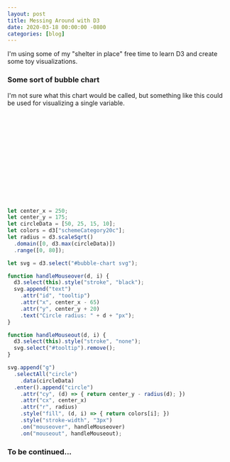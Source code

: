 ```yaml
---
layout: post
title: Messing Around with D3
date: 2020-03-18 00:00:00 -0800
categories: [blog]
---
```


I'm using some of my "shelter in place" free time to learn D3 and create some toy visualizations.

<!--excerpt-->

<script src="https://d3js.org/d3.v4.min.js"></script>
<script src="//d3js.org/d3-scale-chromatic.v0.3.min.js"></script>

### Some sort of bubble chart

I'm not sure what this chart would be called, but something like this could be used for visualizing a single variable.

<div id="bubble-chart" style="display:flex; justify-content:center;">
  <svg width="200" height="200"></svg>
</div>

<script>
let center_x = 100;
let center_y = 165;
let circleData = [50, 25, 15, 10];
let colors = d3["schemeCategory20c"];
let radius = d3.scaleSqrt()
  .domain([0, d3.max(circleData)])
  .range([0, 80]);

let svg = d3.select("#bubble-chart svg");

function handleMouseover(d, i) {
  d3.select(this).style("stroke", "black");
  svg.append("text")
    .attr("id", "tooltip")
    .attr("x", center_x - 65)
    .attr("y", center_y + 20)
    .text("Circle radius: " + d + "px");
}

function handleMouseout(d, i) {
  d3.select(this).style("stroke", "none");
  svg.select("#tooltip").remove();
}

svg.append("g")
  .selectAll("circle")
    .data(circleData)
  .enter().append("circle")
    .attr("cy", (d) => { return center_y - radius(d); })
    .attr("cx", center_x)
    .attr("r", radius)
    .style("fill", (d, i) => { return colors[i]; })
    .style("stroke-width", "3px")
    .on("mouseover", handleMouseover)
    .on("mouseout", handleMouseout);
</script>

```js
let center_x = 250;
let center_y = 175;
let circleData = [50, 25, 15, 10];
let colors = d3["schemeCategory20c"];
let radius = d3.scaleSqrt()
  .domain([0, d3.max(circleData)])
  .range([0, 80]);

let svg = d3.select("#bubble-chart svg");

function handleMouseover(d, i) {
  d3.select(this).style("stroke", "black");
  svg.append("text")
    .attr("id", "tooltip")
    .attr("x", center_x - 65)
    .attr("y", center_y + 20)
    .text("Circle radius: " + d + "px");
}

function handleMouseout(d, i) {
  d3.select(this).style("stroke", "none");
  svg.select("#tooltip").remove();
}

svg.append("g")
  .selectAll("circle")
    .data(circleData)
  .enter().append("circle")
    .attr("cy", (d) => { return center_y - radius(d); })
    .attr("cx", center_x)
    .attr("r", radius)
    .style("fill", (d, i) => { return colors[i]; })
    .style("stroke-width", "3px")
    .on("mouseover", handleMouseover)
    .on("mouseout", handleMouseout);
```

### To be continued...
